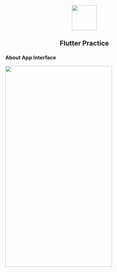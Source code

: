 <div align="center">
  <img src="https://github.com/rmproduct/FlutterPractice/blob/main/android/app/src/main/res/mipmap-xxxhdpi/ic_launcher.png" height="80" width="80">
  <h2>Flutter Practice</h2>
</div>
<h3>About App Interface</h3>
<img src="https://github.com/rmproduct/FlutterPractice/blob/main/android/app/src/main/res/drawable/About%20App%20in%20Flutter.png" height="640" width="340">
